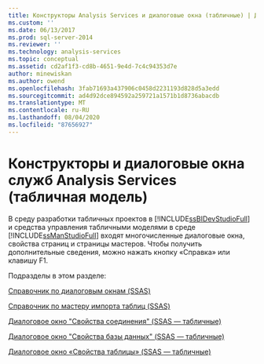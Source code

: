 ```yaml
---
title: Конструкторы Analysis Services и диалоговые окна (табличные) | Документация Майкрософт
ms.custom: ''
ms.date: 06/13/2017
ms.prod: sql-server-2014
ms.reviewer: ''
ms.technology: analysis-services
ms.topic: conceptual
ms.assetid: cd2af1f3-cd8b-4651-9e4d-7c4c94353d7e
author: minewiskan
ms.author: owend
ms.openlocfilehash: 3fab71693a437906c0458d2231193d828d5a3edd
ms.sourcegitcommit: ad4d92dce894592a259721a1571b1d8736abacdb
ms.translationtype: MT
ms.contentlocale: ru-RU
ms.lasthandoff: 08/04/2020
ms.locfileid: "87656927"
---
```

# <a name="analysis-services-designers-and-dialog-boxes-tabular"></a>Конструкторы и диалоговые окна служб Analysis Services (табличная модель)
  В среду разработки табличных проектов в [!INCLUDE[ssBIDevStudioFull](../includes/ssbidevstudiofull-md.md)] и средства управления табличными моделями в среде [!INCLUDE[ssManStudioFull](../includes/ssmanstudiofull-md.md)] входят многочисленные диалоговые окна, свойства страниц и страницы мастеров. Чтобы получить дополнительные сведения, можно нажать кнопку «Справка» или клавишу F1.  
  
 Подразделы в этом разделе:  
  
 [Справочник по диалоговым окнам &#40;SSAS&#41;](dialog-boxes-reference-ssas.md)  
  
 [Справочник по мастеру импорта таблиц &#40;SSAS&#41;](table-import-wizard-reference-ssas.md)  
  
 [Диалоговое окно "Свойства соединения" &#40;SSAS — табличные&#41;](connection-properties-dialog-box-ssas-tabular.md)  
  
 [Диалоговое окно "Свойства базы данных" &#40;SSAS — табличные&#41;](database-properties-dialog-box-ssas-tabular.md)  
  
 [Диалоговое окно «Свойства таблицы» &#40;SSAS — табличные&#41;](table-properties-dialog-box-ssas-tabular.md)  
  
  
